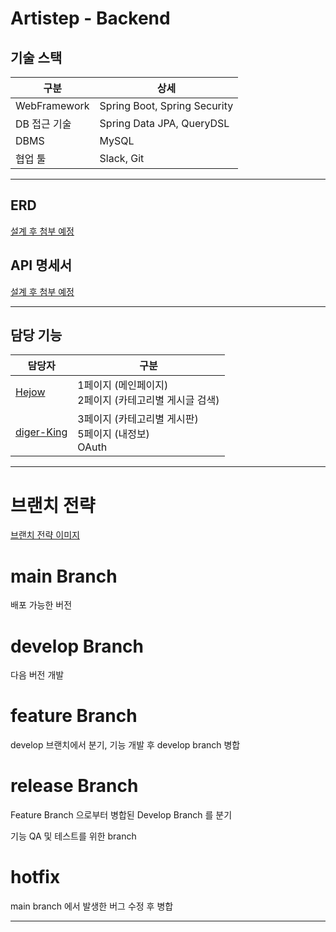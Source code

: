 # Artistep - Backend

## 기술 스택

|구분| 상세                           |
|---|------------------------------|
|WebFramework| Spring Boot, Spring Security |
|DB 접근 기술| Spring Data JPA, QueryDSL    |
|DBMS| MySQL                        |
|협업 툴| Slack, Git                   |

---

## ERD

[설계 후 첨부 예정]()


## API 명세서

[설계 후 첨부 예정]()


---

## 담당 기능

| 담당자                               | 구분                                          |
|-----------------------------------|---------------------------------------------|
| [Hejow](https://github.com/Hejow) | 1페이지 (메인페이지) <br> 2페이지 (카테고리별 게시글 검색)       |
|[diger-King](https://github.com/diger-king)| 3페이지 (카테고리별 게시판) <br> 5페이지 (내정보) <br> OAuth |

---

# 브랜치 전략

[브랜치 전략 이미지](https://user-images.githubusercontent.com/60564431/179346591-d0edee5e-1bff-4600-aee0-330590bdffde.jpg)

# main Branch

배포 가능한 버전

# develop Branch

다음 버전 개발

# feature Branch

develop 브랜치에서 분기, 기능 개발 후 develop branch 병합

# release Branch

Feature Branch 으로부터 병합된 Develop Branch 를 분기

기능 QA 및 테스트를 위한 branch

# hotfix

main branch 에서 발생한 버그 수정 후 병합

---

